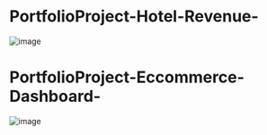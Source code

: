 # PortfolioProject-Hotel-Revenue-
![image](https://github.com/DanKhld/PortfolioProject-Hotel-Revenue-/assets/90670465/cbc9570a-59ce-4a7b-a973-cdcd32d7fc58)
 
# PortfolioProject-Eccommerce-Dashboard-
![image](https://github.com/DanKhld/PortfolioProject-PowerBi_Only-/assets/90670465/60f3e940-1ee7-4326-b3fc-133e98d9bae4)
